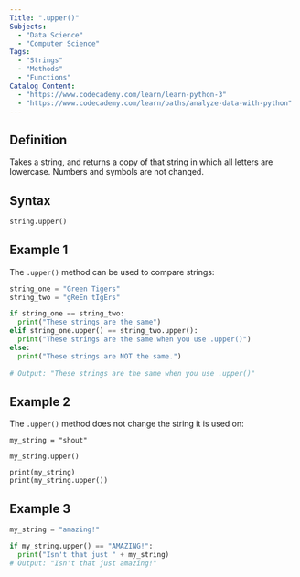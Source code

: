 ```yaml
---
Title: ".upper()"
Subjects:
  - "Data Science"
  - "Computer Science"
Tags: 
  - "Strings"
  - "Methods"
  - "Functions"
Catalog Content: 
  - "https://www.codecademy.com/learn/learn-python-3"
  - "https://www.codecademy.com/learn/paths/analyze-data-with-python"
---
```


## Definition 

Takes a string, and returns a copy of that string in which all letters are lowercase. Numbers and symbols are not changed.

## Syntax

```python
string.upper()
```

## Example 1

The `.upper()` method can be used to compare strings:

```python
string_one = "Green Tigers"
string_two = "gReEn tIgErs"

if string_one == string_two:
  print("These strings are the same")
elif string_one.upper() == string_two.upper():
  print("These strings are the same when you use .upper()")
else:
  print("These strings are NOT the same.")
  
# Output: "These strings are the same when you use .upper()"
```

## Example 2

The `.upper()` method does not change the string it is used on:

```codebyte/py
my_string = "shout"

my_string.upper()

print(my_string)
print(my_string.upper())
```

## Example 3

```python
my_string = "amazing!"

if my_string.upper() == "AMAZING!":
  print("Isn't that just " + my_string)
# Output: "Isn't that just amazing!"
```
